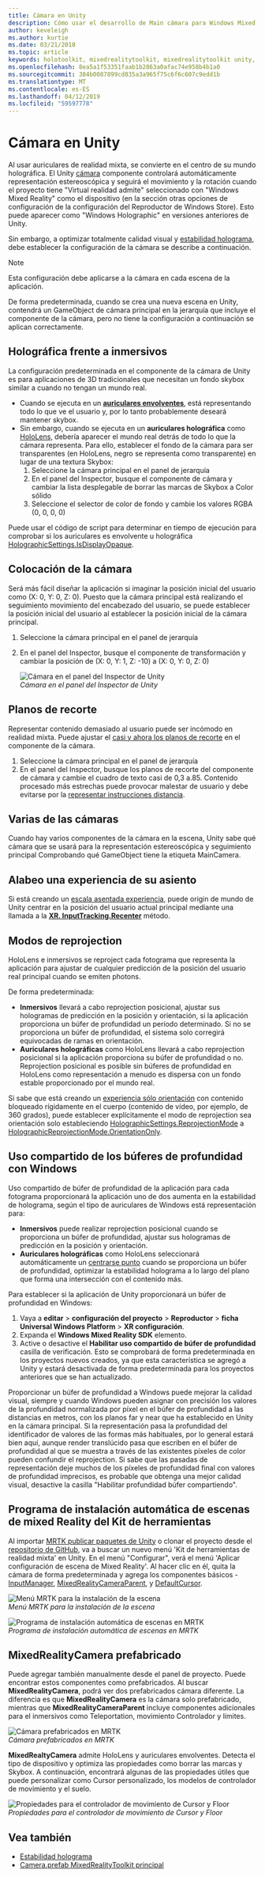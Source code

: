 ```yaml
---
title: Cámara en Unity
description: Cómo usar el desarrollo de Main cámara para Windows Mixed Reality de Unity para realizar la representación holográfica
author: keveleigh
ms.author: kurtie
ms.date: 03/21/2018
ms.topic: article
keywords: holotoolkit, mixedrealitytoolkit, mixedrealitytoolkit unity, representación holográfica, punto de enfoque holográfica y envolventes, búfer de profundidad, sólo orientación, posicional, opaco, transparente, clip
ms.openlocfilehash: 8ea5a1f53351faab1b2863a0afac74e958b4b1a0
ms.sourcegitcommit: 384b0087899cd835a3a965f75c6f6c607c9edd1b
ms.translationtype: MT
ms.contentlocale: es-ES
ms.lasthandoff: 04/12/2019
ms.locfileid: "59597778"
---
```

# <a name="camera-in-unity"></a>Cámara en Unity

Al usar auriculares de realidad mixta, se convierte en el centro de su mundo holográfica. El Unity [cámara](http://docs.unity3d.com/Manual/class-Camera.html) componente controlará automáticamente representación estereoscópica y seguirá el movimiento y la rotación cuando el proyecto tiene "Virtual realidad admite" seleccionado con "Windows Mixed Reality" como el dispositivo (en la sección otras opciones de configuración de la configuración del Reproductor de Windows Store). Esto puede aparecer como "Windows Holographic" en versiones anteriores de Unity.

Sin embargo, a optimizar totalmente calidad visual y [estabilidad holograma](hologram-stability.md), debe establecer la configuración de la cámara se describe a continuación.

>[!NOTE]
>Esta configuración debe aplicarse a la cámara en cada escena de la aplicación.
>
>De forma predeterminada, cuando se crea una nueva escena en Unity, contendrá un GameObject de cámara principal en la jerarquía que incluye el componente de la cámara, pero no tiene la configuración a continuación se aplican correctamente.

## <a name="holographic-vs-immersive-headsets"></a>Holográfica frente a inmersivos

La configuración predeterminada en el componente de la cámara de Unity es para aplicaciones de 3D tradicionales que necesitan un fondo skybox similar a cuando no tengan un mundo real.
* Cuando se ejecuta en un  **[auriculares envolventes](immersive-headset-hardware-details.md)**, está representando todo lo que ve el usuario y, por lo tanto probablemente deseará mantener skybox.
* Sin embargo, cuando se ejecuta en un **auriculares holográfica** como [HoloLens](hololens-hardware-details.md), debería aparecer el mundo real detrás de todo lo que la cámara representa. Para ello, establecer el fondo de la cámara para ser transparentes (en HoloLens, negro se representa como transparente) en lugar de una textura Skybox:
    1. Seleccione la cámara principal en el panel de jerarquía
    2. En el panel del Inspector, busque el componente de cámara y cambiar la lista desplegable de borrar las marcas de Skybox a Color sólido
    3. Seleccione el selector de color de fondo y cambie los valores RGBA (0, 0, 0, 0)

Puede usar el código de script para determinar en tiempo de ejecución para comprobar si los auriculares es envolvente u holográfica [HolographicSettings.IsDisplayOpaque](https://docs.unity3d.com/ScriptReference/XR.WSA.HolographicSettings.IsDisplayOpaque.html).


## <a name="positioning-the-camera"></a>Colocación de la cámara

Será más fácil diseñar la aplicación si imaginar la posición inicial del usuario como (X: 0, Y: 0, Z: 0). Puesto que la cámara principal está realizando el seguimiento movimiento del encabezado del usuario, se puede establecer la posición inicial del usuario al establecer la posición inicial de la cámara principal.
1. Seleccione la cámara principal en el panel de jerarquía
2. En el panel del Inspector, busque el componente de transformación y cambiar la posición de (X: 0, Y: 1, Z: -10) a (X: 0, Y: 0, Z: 0)

   ![Cámara en el panel del Inspector de Unity](images/maincamera-350px.png)<br>
   *Cámara en el panel del Inspector de Unity*

## <a name="clip-planes"></a>Planos de recorte

Representar contenido demasiado al usuario puede ser incómodo en realidad mixta. Puede ajustar el [casi y ahora los planos de recorte](hologram-stability.md#hologram-render-distances) en el componente de la cámara.
1. Seleccione la cámara principal en el panel de jerarquía
2. En el panel del Inspector, busque los planos de recorte del componente de cámara y cambie el cuadro de texto casi de 0,3 a.85. Contenido procesado más estrechas puede provocar malestar de usuario y debe evitarse por la [representar instrucciones distancia](hologram-stability.md#hologram-render-distances).

## <a name="multiple-cameras"></a>Varias de las cámaras

Cuando hay varios componentes de la cámara en la escena, Unity sabe qué cámara que se usará para la representación estereoscópica y seguimiento principal Comprobando qué GameObject tiene la etiqueta MainCamera.

## <a name="recentering-a-seated-experience"></a>Alabeo una experiencia de su asiento

Si está creando un [escala asentada experiencia](coordinate-systems.md), puede origin de mundo de Unity centrar en la posición del usuario actual principal mediante una llamada a la **[XR. InputTracking.Recenter](https://docs.unity3d.com/ScriptReference/XR.InputTracking.Recenter.html)** método.

## <a name="reprojection-modes"></a>Modos de reprojection

HoloLens e inmersivos se reproject cada fotograma que representa la aplicación para ajustar de cualquier predicción de la posición del usuario real principal cuando se emiten photons.

De forma predeterminada:

* **Inmersivos** llevará a cabo reprojection posicional, ajustar sus hologramas de predicción en la posición y orientación, si la aplicación proporciona un búfer de profundidad un período determinado.  Si no se proporciona un búfer de profundidad, el sistema solo corregirá equivocadas de ramas en orientación.
* **Auriculares holográficas** como HoloLens llevará a cabo reprojection posicional si la aplicación proporciona su búfer de profundidad o no.  Reprojection posicional es posible sin búferes de profundidad en HoloLens como representación a menudo es dispersa con un fondo estable proporcionado por el mundo real.

Si sabe que está creando un [experiencia sólo orientación](coordinate-systems-in-unity.md#building-an-orientation-only-or-seated-scale-experience) con contenido bloqueado rígidamente en el cuerpo (contenido de vídeo, por ejemplo, de 360 grados), puede establecer explícitamente el modo de reprojection sea orientación solo estableciendo [ HolographicSettings.ReprojectionMode](https://docs.unity3d.com/ScriptReference/XR.WSA.HolographicSettings.ReprojectionMode.html) a [HolographicReprojectionMode.OrientationOnly](https://docs.unity3d.com/ScriptReference/XR.WSA.HolographicSettings.HolographicReprojectionMode.html).

## <a name="sharing-your-depth-buffers-with-windows"></a>Uso compartido de los búferes de profundidad con Windows

Uso compartido de búfer de profundidad de la aplicación para cada fotograma proporcionará la aplicación uno de dos aumenta en la estabilidad de holograma, según el tipo de auriculares de Windows está representación para:
* **Inmersivos** puede realizar reprojection posicional cuando se proporciona un búfer de profundidad, ajustar sus hologramas de predicción en la posición y orientación.
* **Auriculares holográficas** como HoloLens seleccionará automáticamente un [centrarse punto](focus-point-in-unity.md) cuando se proporciona un búfer de profundidad, optimizar la estabilidad holograma a lo largo del plano que forma una intersección con el contenido más.

Para establecer si la aplicación de Unity proporcionará un búfer de profundidad en Windows:
1. Vaya a **editar** > **configuración del proyecto** > **Reproductor** > **ficha Universal Windows Platform**  >  **XR configuración**.
2. Expanda el **Windows Mixed Reality SDK** elemento.
3. Active o desactive el **Habilitar uso compartido de búfer de profundidad** casilla de verificación.  Esto se comprobará de forma predeterminada en los proyectos nuevos creados, ya que esta característica se agregó a Unity y estará desactivada de forma predeterminada para los proyectos anteriores que se han actualizado.

Proporcionar un búfer de profundidad a Windows puede mejorar la calidad visual, siempre y cuando Windows pueden asignar con precisión los valores de la profundidad normalizada por píxel en el búfer de profundidad a las distancias en metros, con los planos far y near que ha establecido en Unity en la cámara principal.  Si la representación pasa la profundidad del identificador de valores de las formas más habituales, por lo general estará bien aquí, aunque render translúcido pasa que escriben en el búfer de profundidad al que se muestra a través de las existentes píxeles de color pueden confundir el reprojection.  Si sabe que las pasadas de representación deje muchos de los píxeles de profundidad final con valores de profundidad imprecisos, es probable que obtenga una mejor calidad visual, desactive la casilla "Habilitar profundidad búfer compartiendo".

## <a name="mixed-reality-toolkits-automatic-scenesetup"></a>Programa de instalación automática de escenas de mixed Reality del Kit de herramientas
Al importar [MRTK publicar paquetes de Unity](https://github.com/Microsoft/MixedRealityToolkit-Unity/releases) o clonar el proyecto desde el [repositorio de GitHub](https://github.com/Microsoft/MixedRealityToolkit-Unity), va a buscar un nuevo menú 'Kit de herramientas de realidad mixta' en Unity. En el menú "Configurar", verá el menú 'Aplicar configuración de escena de Mixed Reality'. Al hacer clic en él, quita la cámara de forma predeterminada y agrega los componentes básicos - [InputManager](https://github.com/Microsoft/MixedRealityToolkit-Unity/blob/htk_release/Assets/HoloToolkit/Input/Prefabs/InputManager.prefab), [MixedRealityCameraParent](https://github.com/Microsoft/MixedRealityToolkit-Unity/blob/htk_release/Assets/HoloToolkit/Input/Prefabs/MixedRealityCameraParent.prefab), y [DefaultCursor](https://github.com/Microsoft/MixedRealityToolkit-Unity/blob/htk_release/Assets/HoloToolkit/Input/Prefabs/Cursor/DefaultCursor.prefab).

![Menú MRTK para la instalación de la escena](images/MRTK_Input_Menu.png)<br>
*Menú MRTK para la instalación de la escena*

![Programa de instalación automática de escenas en MRTK](images/MRTK_HowTo_Input1.png)<br>
*Programa de instalación automática de escenas en MRTK*

## <a name="mixedrealitycamera-prefab"></a>MixedRealityCamera prefabricado
Puede agregar también manualmente desde el panel de proyecto. Puede encontrar estos componentes como prefabricados. Al buscar **MixedRealityCamera**, podrá ver dos prefabricados cámara diferente. La diferencia es que **MixedRealityCamera** es la cámara solo prefabricado, mientras que **MixedRealityCameraParent** incluye componentes adicionales para el inmersivos como Teleportation, movimiento Controlador y límites.

![Cámara prefabricados en MRTK](images/MRTK_HowTo_Input2.png)<br>
*Cámara prefabricados en MRTK*

**MixedRealtyCamera** admite HoloLens y auriculares envolventes. Detecta el tipo de dispositivo y optimiza las propiedades como borrar las marcas y Skybox. A continuación, encontrará algunas de las propiedades útiles que puede personalizar como Cursor personalizado, los modelos de controlador de movimiento y el suelo.

![Propiedades para el controlador de movimiento de Cursor y Floor](images/MRTK_HowTo_Input3.png)<br>
*Propiedades para el controlador de movimiento de Cursor y Floor*

## <a name="see-also"></a>Vea también
* [Estabilidad holograma](hologram-stability.md)
* [Camera.prefab MixedRealityToolkit principal](https://github.com/Microsoft/MixedRealityToolkit-Unity/tree/htk_release/Assets/HoloToolkit/Input/Prefabs)
